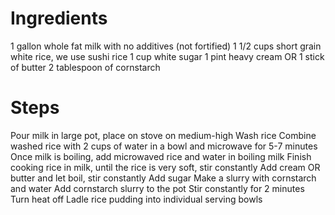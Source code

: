 # Ingredients
1 gallon whole fat milk with no additives (not fortified)
1 1/2 cups short grain white rice, we use sushi rice
1 cup white sugar
1 pint heavy cream OR 1 stick of butter
2 tablespoon of cornstarch

# Steps
Pour milk in large pot, place on stove on medium-high
Wash rice
Combine washed rice with 2 cups of water in a bowl and microwave for 5-7 minutes
Once milk is boiling, add microwaved rice and water in boiling milk
Finish cooking rice in milk, until the rice is very soft, stir constantly
Add cream OR butter and let boil, stir constantly
Add sugar
Make a slurry with cornstarch and water
Add cornstarch slurry to the pot
Stir constantly for 2 minutes
Turn heat off
Ladle rice pudding into individual serving bowls
